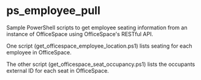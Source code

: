 # ps_employee_pull
Sample PowerShell scripts to get employee seating information from an instance of OfficeSpace using OfficeSpace's RESTful API.

One script (get_officespace_employee_location.ps1) lists seating for each employee in OfficeSpace.

The other script (get_officespace_seat_occupancy.ps1) lists the occupants external ID for each seat in OfficeSpace.
